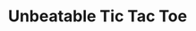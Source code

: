 ---
title: "Unbeatable Tic Tac Toe"
description: "An unbeatable version of Tic Tac Toe that uses the Minimax algorithm."
repo: "fcc-front-end/tree/master/TicTacToe" 
tags: ["ai", "javascript"]
weight: 4
draft: true
---